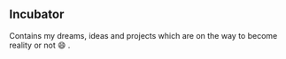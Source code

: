 Incubator
---

Contains my dreams, ideas and projects which are on the way to become reality or not :smile: .
